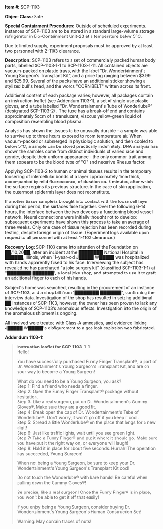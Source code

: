 **Item #:** SCP-1103

**Object Class:** Safe

**Special Containment Procedures:** Outside of scheduled experiments, instances of SCP-1103 are to be stored in a standard large-volume storage refrigerator in Bio-Containment Unit-23 at a temperature below 5°C.

Due to limited supply, experiment proposals must be approved by at least two personnel with 2-1103 clearance.

**Description:** SCP-1103 refers to a set of commercially packed human body parts, labelled SCP-1103-1-1 to SCP-1103-1-11. All contained objects are vacuum-packed on plastic trays, with the label "Dr. Wondertainment's Young Surgeon's Transplant Kit", and a price tag ranging between $3.99 and $25.99. Several of the packs have an additional sticker showing a stylized bull's head, and the words "CORN BELT" written across its front.

Additional content of each package varies; however, all packages contain an instruction leaflet (see Addendum 1103-1), a set of single-use plastic gloves, and a tube labelled "Dr. Wondertainment's Tube of Wonderlube®" (designated SCP-1103-2) . The tube has a break-off end and contains approximately 5ccm of a translucent, viscous yellow-green liquid of composition resembling blood plasma.

Analysis has shown the tissues to be unusually durable - a sample was able to survive up to three hours exposed to room temperature air. When vacuum-packed or submerged in physiologic solution, and then cooled to below 5°C, a sample can be stored practically indefinitely. DNA analysis has shown the samples come from distinct individuals of varied race and gender, despite their uniform appearance - the only common trait among them appears to be the blood type of "O" and negative Rhesus factor.

Applying SCP-1103-2 to human or animal tissues results in the temporary loosening of intercellular bonds of a layer approximately 1mm thick, accompanied by mild fluorescence, of duration ca. 5 minutes, after which the surface regains its previous structure. In the case of skin application, the outermost epidermis layer does not reconstitute.

If another tissue sample is brought into contact with the loose cell layer during this period, the surfaces fuse together. Over the following 6-14 hours, the interface between the two develops a functioning blood vessel network. Neural connections were initially thought not to develop; subsequent experiments have shown this process to take an average of three weeks. Only one case of tissue rejection has been recorded during testing, despite foreign origin of tissue. (Experiment logs available upon request to all personnel with at least 1-1103 clearance.)

**Recovery Log:** SCP-1103 came into attention of the Foundation on ██/10/20██, after an incident at the ████████ National Hospital in ██████, Illinois, when 11-year-old J█████ W█████ was hospitalized with hands apparently fused to his face. Interviewing the subject has revealed he has purchased "a joke surgery kit" (classified SCP-1103-1-1) at "████████ ███████", a local joke shop, and attempted to use it to graft an additional finger to each of his hands.

Subject's home was searched, resulting in the procurement of an instance of SCP-1103, and a shop bill from "████████ ███████", confirming the interview data. Investigation of the shop has resulted in seizing additional ██ instances of SCP-1103, however, the owner has been proven to lack any knowledge of SCP-1103's anomalous effects. Investigation into the origin of the anomalous shipment is ongoing.

All involved were treated with Class-A amnestics, and evidence linking J█████ W█████'s disfigurement to a gas leak explosion was fabricated.

**Addendum 1103-1:**

> **Instruction leaflet for SCP-1103-1-1**  
> Hello!
> 
> You have successfully purchased Funny Finger Transplant®, a part of Dr. Wondertainment's Young Surgeon's Transplant Kit, and are on your way to become a Young Surgeon!
> 
> What do you need to be a Young Surgeon, you ask?  
> Step 1: Find a friend who needs a finger.  
> Step 2: Open the Funny Finger Transplant® package without hesitation.  
> Step 3: Like a real surgeon, put on Dr. Wondertainment's Gummy Gloves®. Make sure they are a good fit.  
> Step 4: Break open the cap of Dr. Wondertainment's Tube of Wonderlube®. Don't worry, it won't go off if you keep it cool.  
> Step 5: Spread a little Wonderlube® on the place that longs for a new digit!  
> Step 6: Just like traffic lights, wait until you see green light.  
> Step 7: Take a Funny Finger® and put it where it should go. Make sure you have put it the right way on, or everyone will laugh!  
> Step 8: Hold it in place for about five seconds. Hurrah! The operation has succeeded, Young Surgeon!
> 
> When not being a Young Surgeon, be sure to keep your Dr. Wondertainment's Young Surgeon's Transplant Kit cool!
> 
> Do not touch the Wonderlube® with bare hands! Be careful when pulling down the Gummy Gloves®!
> 
> Be precise, like a real surgeon! Once the Funny Finger® is in place, you won't be able to get it off that easily!
> 
> If you enjoy being a Young Surgeon, consider buying Dr. Wondertainment's Young Surgeon's Human Construction Set!
> 
> Warning: May contain traces of nuts!